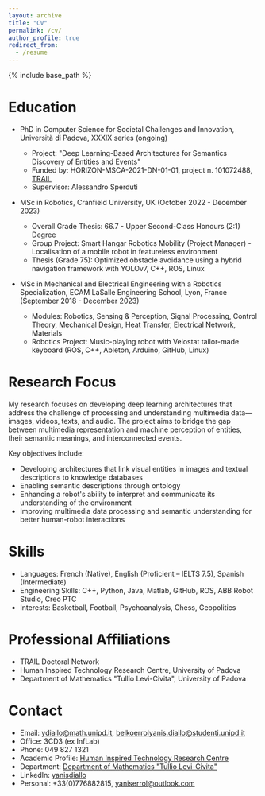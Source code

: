 ```yaml
---
layout: archive
title: "CV"
permalink: /cv/
author_profile: true
redirect_from:
  - /resume
---
```


{% include base_path %}

Education
======
* PhD in Computer Science for Societal Challenges and Innovation, Università di Padova, XXXIX series (ongoing)
  * Project: "Deep Learning-Based Architectures for Semantics Discovery of Entities and Events"
  * Funded by: HORIZON-MSCA-2021-DN-01-01, project n. 101072488, [TRAIL](https://www.inf.uni-hamburg.de/research/projects/trail/overview.html)
  * Supervisor: Alessandro Sperduti

* MSc in Robotics, Cranfield University, UK (October 2022 - December 2023)
  * Overall Grade Thesis: 66.7 - Upper Second-Class Honours (2:1) Degree
  * Group Project: Smart Hangar Robotics Mobility (Project Manager) - Localisation of a mobile robot in featureless environment
  * Thesis (Grade 75): Optimized obstacle avoidance using a hybrid navigation framework with YOLOv7, C++, ROS, Linux

* MSc in Mechanical and Electrical Engineering with a Robotics Specialization, ECAM LaSalle Engineering School, Lyon, France (September 2018 - December 2023)
  * Modules: Robotics, Sensing & Perception, Signal Processing, Control Theory, Mechanical Design, Heat Transfer, Electrical Network, Materials
  * Robotics Project: Music-playing robot with Velostat tailor-made keyboard (ROS, C++, Ableton, Arduino, GitHub, Linux)

Research Focus
======
My research focuses on developing deep learning architectures that address the challenge of processing and understanding multimedia data—images, videos, texts, and audio. The project aims to bridge the gap between multimedia representation and machine perception of entities, their semantic meanings, and interconnected events.

Key objectives include:
* Developing architectures that link visual entities in images and textual descriptions to knowledge databases
* Enabling semantic descriptions through ontology
* Enhancing a robot's ability to interpret and communicate its understanding of the environment
* Improving multimedia data processing and semantic understanding for better human-robot interactions

Skills
======
* Languages: French (Native), English (Proficient – IELTS 7.5), Spanish (Intermediate)
* Engineering Skills: C++, Python, Java, Matlab, GitHub, ROS, ABB Robot Studio, Creo PTC
* Interests: Basketball, Football, Psychoanalysis, Chess, Geopolitics

Professional Affiliations
======
* TRAIL Doctoral Network
* Human Inspired Technology Research Centre, University of Padova
* Department of Mathematics "Tullio Levi-Civita", University of Padova

Contact
======
* Email: ydiallo@math.unipd.it, belkoerrolyanis.diallo@studenti.unipd.it
* Office: 3CD3 (ex InfLab)
* Phone: 049 827 1321
* Academic Profile: [Human Inspired Technology Research Centre](http://hit.psy.unipd.it/diallo-yanis)
* Department: [Department of Mathematics "Tullio Levi-Civita"](https://www.math.unipd.it/dipartimento/persone/belko_errol_yanis.diallo/)
* LinkedIn: [yanisdiallo](https://www.linkedin.com/in/yanisdiallo)
* Personal: +33(0)776882815, yaniserrol@outlook.com
